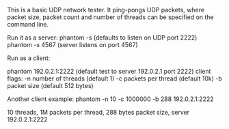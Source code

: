 This is a basic UDP network tester.
It ping-pongs UDP packets, where packet size, packet count
and number of threads can be specified on the command line.

Run it as a server:
phantom -s (defaults to listen on UDP port 2222)
phantom -s 4567 (server listens on port 4567)

Run as a client:

phantom 192.0.2.1:2222 (default test to server 192.0.2.1 port 2222)
client flags:
 -n <number> number of threads (default 1)
 -c <number> packets per thread (default 10k)
 -b <number> packet size (default 512 bytes)

Another client example:
phantom -n 10 -c 1000000 -b 288 192.0.2.1:2222

10 threads, 1M packets per thread, 288 bytes packet size, server 192.0.2.1:2222


